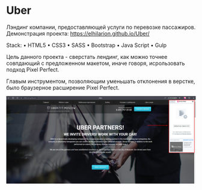 # Uber
Лэндинг компании, предоставляющей услуги по перевозке пассажиров. Демонстрация проекта: https://elhilarion.github.io/Uber/

Stack: • HTML5 • CSS3 • SASS • Bootstrap • Java Script • Gulp

Цель данного проекта - сверстать лендинг, как можно точнее совпдающий с предложенном макетом, иначе говоря, исрользовать подход Pixel Perfect. 

Главым инструментом, позволяющим уменьшать отклонения в верстке, было браузерное расширение Pixel Perfect. 

![Perfect Pixel](https://github.com/ElHilarion/Uber/blob/main/uber-pp.png)



